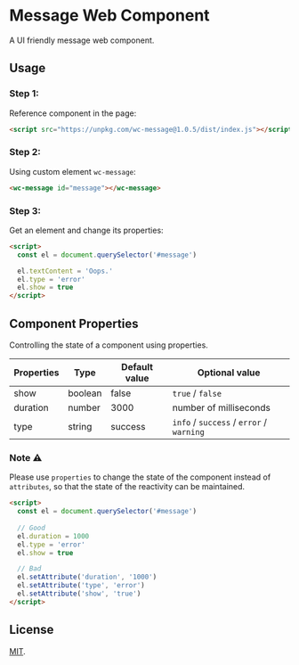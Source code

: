 # Message Web Component

A UI friendly message web component.

## Usage

### Step 1:

Reference component in the page:

```html
<script src="https://unpkg.com/wc-message@1.0.5/dist/index.js"></script>
```

### Step 2:

Using custom element `wc-message`:

```html
<wc-message id="message"></wc-message>
```

### Step 3:

Get an element and change its properties:

```html
<script>
  const el = document.querySelector('#message')

  el.textContent = 'Oops.'
  el.type = 'error'
  el.show = true
</script>
```

## Component Properties

Controlling the state of a component using properties.

| Properties | Type    | Default value | Optional value                           |
| ---------- | ------- | ------------- | ---------------------------------------- |
| show       | boolean | false         | `true` / `false`                         |
| duration   | number  | 3000          | number of milliseconds                   |
| type       | string  | success       | `info` / `success` / `error` / `warning` |

### Note ⚠️

Please use ``properties`` to change the state of the component instead of ``attributes``, so that the state of the reactivity can be maintained.

```html
<script>
  const el = document.querySelector('#message')
  
  // Good
  el.duration = 1000
  el.type = 'error'
  el.show = true

  // Bad
  el.setAttribute('duration', '1000')
  el.setAttribute('type', 'error')
  el.setAttribute('show', 'true')
</script>
```

## License

[MIT](LICENSE).
